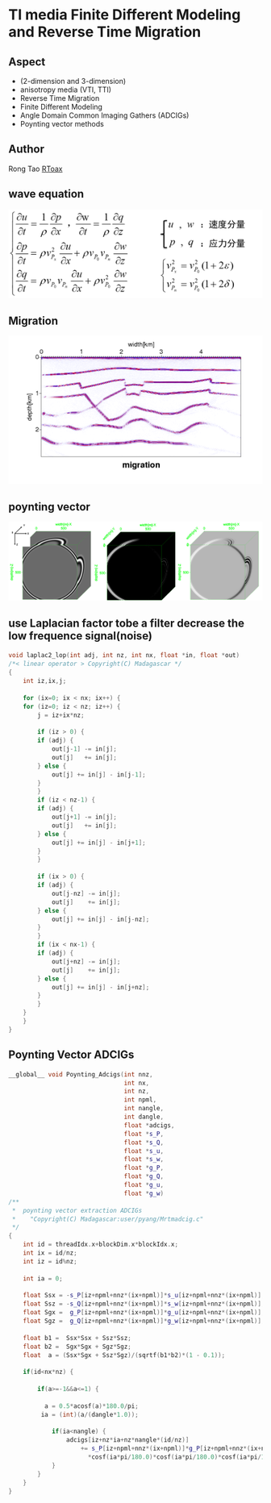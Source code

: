 # TI media Finite Different Modeling and Reverse Time Migration

## Aspect

* (2-dimension and 3-dimension) 
* anisotropy media (VTI, TTI)
* Reverse Time Migration
* Finite Different Modeling
* Angle Domain Common Imaging Gathers (ADCIGs)
* Poynting vector methods

## Author

Rong Tao [RToax](https://github.com/Rtoax)

## wave equation

![](waveequation.png)

## Migration

![](migration.png)

## poynting vector

![](poyntingvector.png)

## use Laplacian factor tobe a filter decrease the low frequence signal(noise)

```c
void laplac2_lop(int adj, int nz, int nx, float *in, float *out)
/*< linear operator > Copyright(C) Madagascar */
{
    int iz,ix,j;

    for (ix=0; ix < nx; ix++) {
	for (iz=0; iz < nz; iz++) {
	    j = iz+ix*nz;

	    if (iz > 0) {
		if (adj) {
		    out[j-1] -= in[j];
		    out[j]   += in[j];
		} else {
		    out[j] += in[j] - in[j-1];
		}
	    }
	    if (iz < nz-1) {
		if (adj) {
		    out[j+1] -= in[j];
		    out[j]   += in[j];
		} else {
		    out[j] += in[j] - in[j+1];
		}
	    }

	    if (ix > 0) {
		if (adj) {
		    out[j-nz] -= in[j];
		    out[j]    += in[j];
		} else {
		    out[j] += in[j] - in[j-nz];
		}
	    }
	    if (ix < nx-1) {
		if (adj) {
		    out[j+nz] -= in[j];
		    out[j]    += in[j];
		} else {
		    out[j] += in[j] - in[j+nz];
		}
	    }
	}
    }
}
```

## Poynting Vector ADCIGs

```cpp
__global__ void Poynting_Adcigs(int nnz, 
                                int nx, 
                                int nz, 
                                int npml, 
                                int nangle, 
                                int dangle, 
                                float *adcigs, 
                                float *s_P, 
                                float *s_Q, 
                                float *s_u, 
                                float *s_w, 
                                float *g_P, 
                                float *g_Q, 
                                float *g_u, 
                                float *g_w)
/**
 *  poynting vector extraction ADCIGs
 *    "Copyright(C) Madagascar:user/pyang/Mrtmadcig.c"
 */
{
    int id = threadIdx.x+blockDim.x*blockIdx.x;
    int ix = id/nz;
    int iz = id%nz;

    int ia = 0;

    float Ssx = -s_P[iz+npml+nnz*(ix+npml)]*s_u[iz+npml+nnz*(ix+npml)];
    float Ssz = -s_Q[iz+npml+nnz*(ix+npml)]*s_w[iz+npml+nnz*(ix+npml)];
    float Sgx =  g_P[iz+npml+nnz*(ix+npml)]*g_u[iz+npml+nnz*(ix+npml)];
    float Sgz =  g_Q[iz+npml+nnz*(ix+npml)]*g_w[iz+npml+nnz*(ix+npml)];

    float b1 =  Ssx*Ssx + Ssz*Ssz;
    float b2 =  Sgx*Sgx + Sgz*Sgz;
    float  a = (Ssx*Sgx + Ssz*Sgz)/(sqrtf(b1*b2)*(1 - 0.1));

    if(id<nx*nz) {

        if(a>=-1&&a<=1) {

          a = 0.5*acosf(a)*180.0/pi;
         ia = (int)(a/(dangle*1.0));
         
            if(ia<nangle) {
                adcigs[iz+nz*ia+nz*nangle*(id/nz)] 
                    += s_P[iz+npml+nnz*(ix+npml)]*g_P[iz+npml+nnz*(ix+npml)]
                      *cosf(ia*pi/180.0)*cosf(ia*pi/180.0)*cosf(ia*pi/180.0);
            }
        }
    }
}
```
